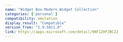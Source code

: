 ```yaml
---
name: "Widget Box-Modern Widget Collection"
categories: ['personal']
compatibility: emulation
display_result: "Compatible"
version_from: "1.9.5011.0"
link: https://apps.microsoft.com/detail/9NF1ZHFJBCZJ
---
```

